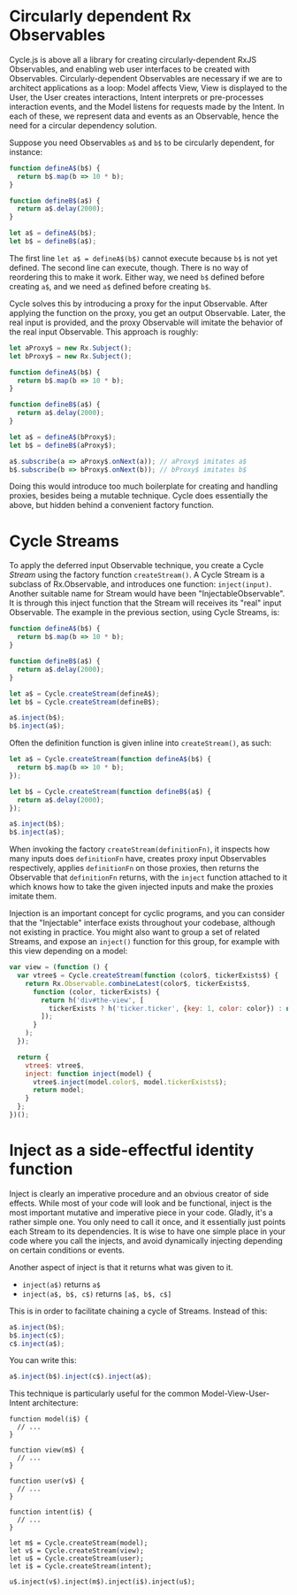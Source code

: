# Circularly dependent Rx Observables

Cycle.js is above all a library for creating circularly-dependent RxJS Observables, and
enabling web user interfaces to be created with Observables. Circularly-dependent
Observables are necessary if we are to architect applications as a loop: Model affects
View, View is displayed to the User, the User creates interactions, Intent interprets or
pre-processes interaction events, and the Model listens for requests made by the Intent.
In each of these, we represent data and events as an Observable, hence the need for a
circular dependency solution.

Suppose you need Observables `a$` and `b$` to be circularly dependent, for instance:

```js
function defineA$(b$) {
  return b$.map(b => 10 * b);
}

function defineB$(a$) {
  return a$.delay(2000);
}

let a$ = defineA$(b$);
let b$ = defineB$(a$);
```

The first line `let a$ = defineA$(b$)` cannot execute because `b$` is not yet defined. The
second line can execute, though. There is no way of reordering this to make it work. 
Either way, we need `b$` defined before creating `a$`, and we need `a$` defined before
creating `b$`.

Cycle solves this by introducing a proxy for the input Observable. After applying the
function on the proxy, you get an output Observable. Later, the real input is provided,
and the proxy Observable will imitate the behavior of the real input Observable. This
approach is roughly:

```js
let aProxy$ = new Rx.Subject();
let bProxy$ = new Rx.Subject();

function defineA$(b$) {
  return b$.map(b => 10 * b);
}

function defineB$(a$) {
  return a$.delay(2000);
}

let a$ = defineA$(bProxy$);
let b$ = defineB$(aProxy$);

a$.subscribe(a => aProxy$.onNext(a)); // aProxy$ imitates a$
b$.subscribe(b => bProxy$.onNext(b)); // bProxy$ imitates b$
```

Doing this would introduce too much boilerplate for creating and handling proxies, besides
being a mutable technique. Cycle does essentially the above, but hidden behind a 
convenient factory function.

# Cycle Streams

To apply the deferred input Observable technique, you create a Cycle *Stream* using the
factory function `createStream()`. A Cycle Stream is a subclass of Rx.Observable, and 
introduces one function: `inject(input)`. Another suitable name for Stream would have
been "InjectableObservable". It is through this inject function that the Stream will 
receives its "real" input Observable. The example in the previous section, using Cycle 
Streams, is:

```js
function defineA$(b$) {
  return b$.map(b => 10 * b);
}

function defineB$(a$) {
  return a$.delay(2000);
}

let a$ = Cycle.createStream(defineA$);
let b$ = Cycle.createStream(defineB$);

a$.inject(b$);
b$.inject(a$);
```

Often the definition function is given inline into `createStream()`, as such:

```js
let a$ = Cycle.createStream(function defineA$(b$) {
  return b$.map(b => 10 * b);
});

let b$ = Cycle.createStream(function defineB$(a$) {
  return a$.delay(2000);
});

a$.inject(b$);
b$.inject(a$);
```

When invoking the factory `createStream(definitionFn)`, it inspects how many inputs does
`definitionFn` have, creates proxy input Observables respectively, applies `definitionFn`
on those proxies, then returns the Observable that `definitionFn` returns, with the
`inject` function attached to it which knows how to take the given injected inputs and 
make the proxies imitate them.

Injection is an important concept for cyclic programs, and you can consider that the 
"Injectable" interface exists throughout your codebase, although not existing in practice.
You might also want to group a set of related Streams, and expose an `inject()` function
for this group, for example with this view depending on a model:

```js
var view = (function () {
  var vtree$ = Cycle.createStream(function (color$, tickerExists$) {
    return Rx.Observable.combineLatest(color$, tickerExists$,
      function (color, tickerExists) {
        return h('div#the-view', [
          tickerExists ? h('ticker.ticker', {key: 1, color: color}) : null
        ]);
      }
    );
  });

  return {
    vtree$: vtree$,
    inject: function inject(model) {
      vtree$.inject(model.color$, model.tickerExists$);
      return model;
    }
  };
})();
```

# Inject as a side-effectful identity function

Inject is clearly an imperative procedure and an obvious creator of side effects. While
most of your code will look and be functional, inject is the most important mutative and
imperative piece in your code. Gladly, it's a rather simple one. You only need to call it
once, and it essentially just points each Stream to its dependencies. It is wise to have
one simple place in your code where you call the injects, and avoid dynamically injecting
depending on certain conditions or events.

Another aspect of inject is that it returns what was given to it.

-  `inject(a$)` returns `a$`
-  `inject(a$, b$, c$)` returns `[a$, b$, c$]`

This is in order to facilitate chaining a cycle of Streams. Instead of this:

```js
a$.inject(b$);
b$.inject(c$);
c$.inject(a$);
```

You can write this:

```js
a$.inject(b$).inject(c$).inject(a$);
```

This technique is particularly useful for the common Model-View-User-Intent architecture:

```
function model(i$) {
  // ...
}

function view(m$) {
  // ...
}

function user(v$) {
  // ...
}

function intent(i$) {
  // ...
}

let m$ = Cycle.createStream(model);
let v$ = Cycle.createStream(view);
let u$ = Cycle.createStream(user);
let i$ = Cycle.createStream(intent);

u$.inject(v$).inject(m$).inject(i$).inject(u$);
```
